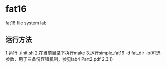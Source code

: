 # fat16
fat16 file system lab
## 运行方法 ##
1.运行 ./init.sh
2.在当前目录下执行make
3.运行simple_fat16 -d fat_dir -b(可选参数，用于三备份容错机制，参见lab4 Part2.pdf 2.3.1）
